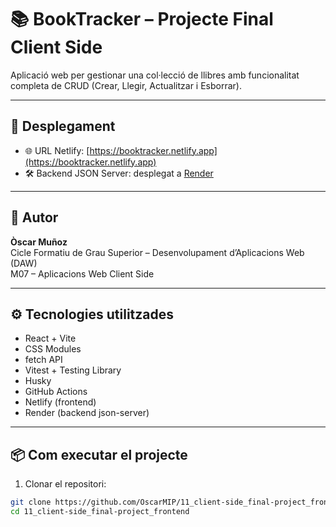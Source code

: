 # 📚 BookTracker – Projecte Final Client Side

Aplicació web per gestionar una col·lecció de llibres amb funcionalitat completa de CRUD (Crear, Llegir, Actualitzar i Esborrar).

---

## 🔗 Desplegament

- 🌐 URL Netlify: [https://booktracker.netlify.app](https://booktracker.netlify.app)
- 🛠️ Backend JSON Server: desplegat a [Render](https://render.com)

---

## 👤 Autor

**Òscar Muñoz**  
Cicle Formatiu de Grau Superior – Desenvolupament d’Aplicacions Web (DAW)  
M07 – Aplicacions Web Client Side

---

## ⚙️ Tecnologies utilitzades

- React + Vite
- CSS Modules
- fetch API
- Vitest + Testing Library
- Husky
- GitHub Actions
- Netlify (frontend)
- Render (backend json-server)

---

## 📦 Com executar el projecte

1. Clonar el repositori:

```bash
git clone https://github.com/OscarMIP/11_client-side_final-project_frontend.git
cd 11_client-side_final-project_frontend
```
